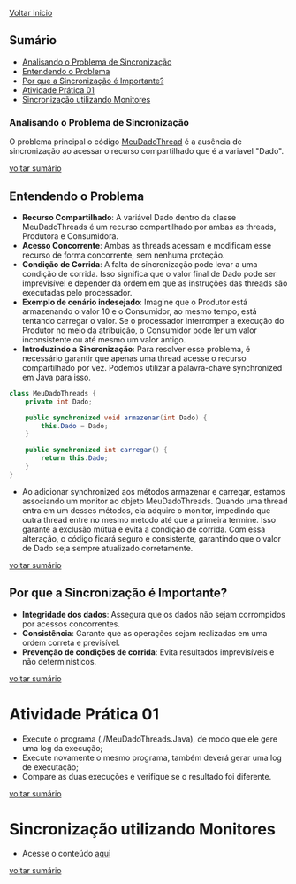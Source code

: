 [Voltar Inicio](../README.md)

## Sumário
* [Analisando o Problema de Sincronização](#analisando-o-problema-de-sincronização)
* [Entendendo o Problema](#entendendo-o-problema)
* [Por que a Sincronização é Importante?](#por-que-a-sincronização-é-importante)
* [Atividade Prática 01](#atividade-pratica-01)
* [Sincronização utilizando Monitores](#sincronização-utilizando-monitores)

### Analisando o Problema de Sincronização
O problema principal o código [MeuDadoThread](./MeuDadoThread.java) é a ausência de sincronização ao acessar o recurso compartilhado que é a variavel "Dado".

[voltar sumário](#sumário)

## Entendendo o Problema
* **Recurso Compartilhado**: A variável Dado dentro da classe MeuDadoThreads é um recurso compartilhado por ambas as threads, Produtora e Consumidora.
* **Acesso Concorrente**: Ambas as threads acessam e modificam esse recurso de forma concorrente, sem nenhuma proteção.
* **Condição de Corrida**: A falta de sincronização pode levar a uma condição de corrida. Isso significa que o valor final de Dado pode ser imprevisível e depender da ordem em que as instruções das threads são executadas pelo processador.
* **Exemplo de cenário indesejado**: Imagine que o Produtor está armazenando o valor 10 e o Consumidor, ao mesmo tempo, está tentando carregar o valor. Se o processador interromper a execução do Produtor no meio da atribuição, o Consumidor pode ler um valor inconsistente ou até mesmo um valor antigo.
* **Introduzindo a Sincronização**: Para resolver esse problema, é necessário garantir que apenas uma thread acesse o recurso compartilhado por vez. Podemos utilizar a palavra-chave synchronized em Java para isso.

```java
class MeuDadoThreads {
    private int Dado;

    public synchronized void armazenar(int Dado) {
        this.Dado = Dado;
    }

    public synchronized int carregar() {
        return this.Dado;
    }
}
```
* Ao adicionar synchronized aos métodos armazenar e carregar, estamos associando um monitor ao objeto MeuDadoThreads. Quando uma thread entra em um desses métodos, ela adquire o monitor, impedindo que outra thread entre no mesmo método até que a primeira termine. Isso garante a exclusão mútua e evita a condição de corrida. Com essa alteração, o código ficará seguro e consistente, garantindo que o valor de Dado seja sempre atualizado corretamente.

[voltar sumário](#sumário)

## Por que a Sincronização é Importante?
* **Integridade dos dados**: Assegura que os dados não sejam corrompidos por acessos concorrentes.
* **Consistência**: Garante que as operações sejam realizadas em uma ordem correta e previsível.
* **Prevenção de condições de corrida**: Evita resultados imprevisíveis e não determinísticos.

[voltar sumário](#sumário)

# Atividade Prática 01
* Execute o programa (./MeuDadoThreads.Java), de modo que ele gere uma log da execução;
* Execute novamente o mesmo programa, também deverá gerar uma log de executação;
* Compare as duas execuções e verifique se o resultado foi diferente.

[voltar sumário](#sumário)

# Sincronização utilizando Monitores
* Acesse o conteúdo [aqui](../monitor/monitor.md)

[voltar sumário](#sumário)
